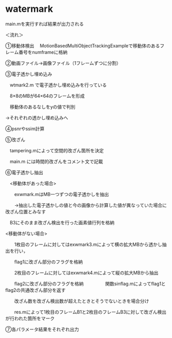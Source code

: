 # watermark

main.mを実行すれば結果が出力される

＜流れ＞

①移動体検出
　MotionBasedMultiObjectTrackingExampleで移動体のあるフレーム番号をnumframeに格納

②動画ファイル→画像ファイル（1フレームずつに分割）
　

③電子透かし埋め込み

　wtmark2.m で電子透かし埋め込みを行っている
 
　8×8のMBが64×64のフレームを形成
 
　移動体のあるなしをyの値で判別
 
→それぞれの透かし埋め込みへ

④psnrやssim計算

⑤改ざん

　tampering.mによって空間的改ざん箇所を決定
 
　main.m には時間的改ざんをコメント文で記載

⑥電子透かし抽出

　<移動体があった場合>
 
　　exwmark.mはMB一つずつの電子透かしを抽出
  
　　→抽出した電子透かしの値と今の画像から計算した値が異なっていた場合に改ざん位置とみなす
  
   　B3にそのまま改ざん検出を行った画素値行列を格納
    
  <移動体がない場合>
  
　　1枚目のフレームに対してはexwmark3.mによって横の拡大MBから透かし抽出を行い，
  
　　flag1に改ざん部分のフラグを格納
  
　　2枚目のフレームに対してはexwmark4.mによって縦の拡大MBから抽出
  
　　flag2に改ざん部分のフラグを格納
　　
　　
   関数sinflag.mによってflag1とflag2の共通改ざん部分を返す

　　改ざん数を改ざん検出数が超えたときとそうでないときを場合分け

　　res.mによって1枚目のフレームB1と2枚目のフレームB3に対して改ざん検出が行われた箇所をマーク

⑦各パラメータ結果をそれぞれ出力
